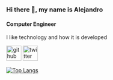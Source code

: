 ### Hi there 👋, my name is Alejandro
#### Computer Engineer
I like technology and how it is developed

[<img src='https://cdn.jsdelivr.net/npm/simple-icons@3.0.1/icons/github.svg' alt='github' height='40'>](https://github.com/Drojann)  [<img src='https://cdn.jsdelivr.net/npm/simple-icons@3.0.1/icons/twitter.svg' alt='twitter' height='40'>](https://twitter.com/_drojann_)  

[![Top Langs](https://github-readme-stats.vercel.app/api/top-langs/?username=Drojann)](https://github.com/anuraghazra/github-readme-stats)


